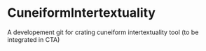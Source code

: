 # CuneiformIntertextuality
A developement git for crating cuneiform intertextuality tool (to be integrated in CTA)
